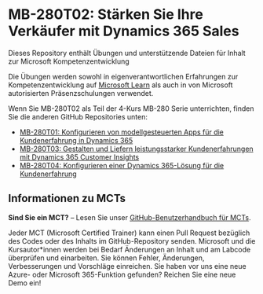# MB-280T02: Stärken Sie Ihre Verkäufer mit Dynamics 365 Sales

Dieses Repository enthält Übungen und unterstützende Dateien für Inhalt zur Microsoft Kompetenzentwicklung

Die Übungen werden sowohl in eigenverantwortlichen Erfahrungen zur Kompetenzentwicklung auf [Microsoft Learn](https://learn.microsoft.com) als auch in von Microsoft autorisierten Präsenzschulungen verwendet.

Wenn Sie MB-280T02 als Teil der 4-Kurs MB-280 Serie unterrichten, finden Sie die anderen GitHub Repositories unten:
- [MB-280T01: Konfigurieren von modellgesteuerten Apps für die Kundenerfahrung in Dynamics 365](https://github.com/MicrosoftLearning/MB-280T01-Configure-Dynamics-365-customer-experience-model-driven-apps)
- [MB-280T03: Gestalten und Liefern leistungsstarker Kundenerfahrungen mit Dynamics 365 Customer Insights](https://github.com/MicrosoftLearning/MB-280T03-Design-and-deliver-powerful-customer-experiences-with-Dynamics-365-Customer-Insights)
- [MB-280T04: Konfigurieren einer Dynamics 365-Lösung für die Kundenerfahrung](https://github.com/MicrosoftLearning/MB-280T04-Configure-a-Dynamics-365-customer-experience-solution)


## Informationen zu MCTs

**Sind Sie ein MCT?** – Lesen Sie unser [GitHub-Benutzerhandbuch für MCTs](https://microsoftlearning.github.io/MCT-User-Guide/).

Jeder MCT (Microsoft Certified Trainer) kann einen Pull Request bezüglich des Codes oder des Inhalts im GitHub-Repository senden. Microsoft und die Kursautor*innen werden bei Bedarf Änderungen an Inhalt und am Labcode überprüfen und einarbeiten. Sie können Fehler, Änderungen, Verbesserungen und Vorschläge einreichen. Sie haben vor uns eine neue Azure- oder Microsoft 365-Funktion gefunden? Reichen Sie eine neue Demo ein!
